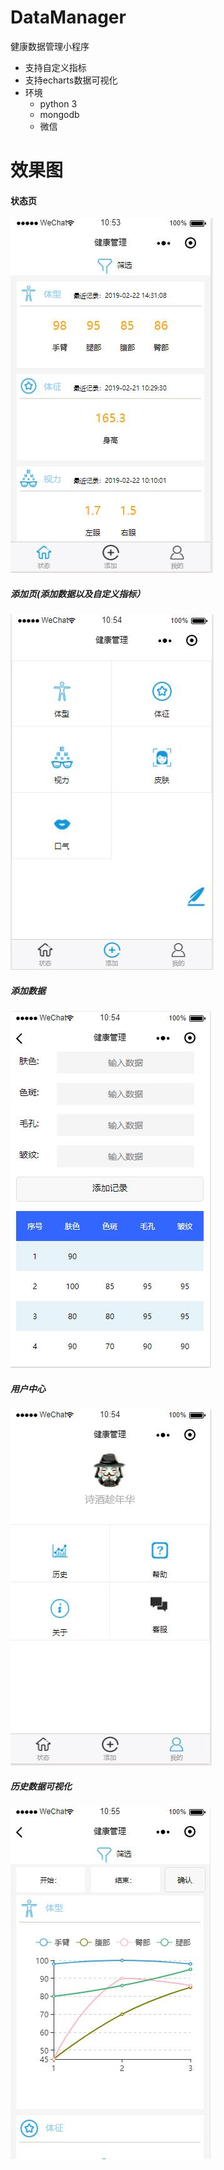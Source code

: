 # DataManager
健康数据管理小程序
- 支持自定义指标
- 支持echarts数据可视化
- 环境
  - python 3
  - mongodb
  - 微信
 
 # 效果图
#### 状态页
 
![状态页，最新状态](/imgs/1.jpg)

##### 添加页(添加数据以及自定义指标）

 ![](/imgs/2.jpg)

##### 添加数据

![](/imgs/4.jpg)

##### 用户中心

![](/imgs/3.jpg)

##### 历史数据可视化

![](/imgs/5.jpg)
